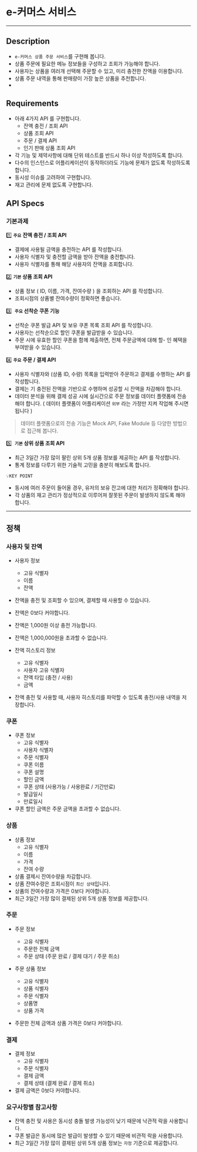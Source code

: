 # e-커머스 서비스

---

## Description
- `e-커머스 상품 주문 서비스`를 구현해 봅니다.
- 상품 주문에 필요한 메뉴 정보들을 구성하고 조회가 가능해야 합니다.
- 사용자는 상품을 여러개 선택해 주문할 수 있고, 미리 충전한 잔액을 이용합니다.
- 상품 주문 내역을 통해 판매량이 가장 높은 상품을 추천합니다.
- 
## Requirements
- 아래 4가지 API 를 구현합니다.
    - 잔액 충전 / 조회 API
    - 상품 조회 API
    - 주문 / 결제 API
    - 인기 판매 상품 조회 API
- 각 기능 및 제약사항에 대해 단위 테스트를 반드시 하나 이상 작성하도록 합니다.
- 다수의 인스턴스로 어플리케이션이 동작하더라도 기능에 문제가 없도록 작성하도록 합니다.
- 동시성 이슈를 고려하여 구현합니다.
- 재고 관리에 문제 없도록 구현합니다.

## API Specs

### 기본과제

1️⃣ **`주요`** **잔액 충전 / 조회 API**

- 결제에 사용될 금액을 충전하는 API 를 작성합니다.
- 사용자 식별자 및 충전할 금액을 받아 잔액을 충전합니다.
- 사용자 식별자를 통해 해당 사용자의 잔액을 조회합니다.

2️⃣ **`기본` 상품 조회 API**

- 상품 정보 ( ID, 이름, 가격, 잔여수량 ) 을 조회하는 API 를 작성합니다.
- 조회시점의 상품별 잔여수량이 정확하면 좋습니다.

3️⃣  **`주요` 선착순 쿠폰 기능**

- 선착순 쿠폰 발급 API 및 보유 쿠폰 목록 조회 API 를 작성합니다.
- 사용자는 선착순으로 할인 쿠폰을 발급받을 수 있습니다.
- 주문 시에 유효한 할인 쿠폰을 함께 제출하면, 전체 주문금액에 대해 할- 인 혜택을 부여받을 수 있습니다.

4️⃣ **`주요`** **주문 / 결제 API**

- 사용자 식별자와 (상품 ID, 수량) 목록을 입력받아 주문하고 결제를 수행하는 API 를 작성합니다.
- 결제는 기 충전된 잔액을 기반으로 수행하며 성공할 시 잔액을 차감해야 합니다.
- 데이터 분석을 위해 결제 성공 시에 실시간으로 주문 정보를 데이터 플랫폼에 전송해야 합니다. ( 데이터 플랫폼이 어플리케이션 `외부` 라는 가정만 지켜 작업해 주시면 됩니다 )

> 데이터 플랫폼으로의 전송 기능은 Mock API, Fake Module 등 다양한 방법으로 접근해 봅니다.
>

5️⃣  **`기본` 상위 상품 조회 API**

- 최근 3일간 가장 많이 팔린 상위 5개 상품 정보를 제공하는 API 를 작성합니다.
- 통계 정보를 다루기 위한 기술적 고민을 충분히 해보도록 합니다.

`💡KEY POINT`
- 동시에 여러 주문이 들어올 경우, 유저의 보유 잔고에 대한 처리가 정확해야 합니다.
- 각 상품의 재고 관리가 정상적으로 이루어져 잘못된 주문이 발생하지 않도록 해야 합니다.

---

## 정책
### 사용자 및 잔액 
- 사용자 정보
  - 고유 식별자
  - 이름
  - 잔액
- 잔액을 충전 및 조회할 수 있으며, 결제할 때 사용할 수 있습니다.
- 잔액은 0보다 커야합니다.
- 잔액은 1,000원 이상 충전 가능합니다.
- 잔액은 1,000,000원을 초과할 수 없습니다.

- 잔액 히스토리 정보
  - 고유 식별자
  - 사용자 고유 식별자
  - 잔액 타입 (충전 / 사용)
  - 금액
- 잔액 충전 및 사용할 때, 사용자 히스토리를 파악할 수 있도록 충전/사용 내역을 저장합니다.


### 쿠폰 
- 쿠폰 정보
  - 고유 식별자
  - 사용자 식별자
  - 주문 식별자
  - 쿠폰 이름
  - 쿠폰 설명
  - 할인 금액
  - 쿠폰 상태 (사용가능 / 사용완료 / 기간만료)
  - 발급일시
  - 만료일시
- 쿠폰 할인 금액은 주문 금액을 초과할 수 없습니다.

### 상품
- 상품 정보
  - 고유 식별자
  - 이름
  - 가격
  - 잔여 수량
- 상품 결제시 잔여수량을 차감합니다.
- 상품 잔여수량은 조회시점이 `최신 상태`입니다.
- 상품의 잔여수량과 가격은 0보다 커야합니다.
- 최근 3일간 가장 많이 결제된 상위 5개 상품 정보를 제공합니다.

### 주문
- 주문 정보
  - 고유 식별자
  - 주문한 전체 금액
  - 주문 상태 (주문 완료 / 결제 대기 / 주문 취소)

- 주문 상품 정보 
  - 고유 식별자
  - 상품 식별자 
  - 주문 식별자
  - 상품명
  - 상품 가격
- 주문한 전체 금액과 상품 가격은 0보다 커야합니다. 

### 결제 
- 결제 정보 
  - 고유 식별자
  - 주문 식별자 
  - 결제 금액 
  - 결제 상태 (결제 완료 / 결제 취소)
- 결제 금액은 0보다 커야합니다. 

### 요구사항별 참고사항
- 잔액 충전 및 사용은 동시성 충돌 발생 가능성이 낮기 때문에 낙관적 락을 사용합니다. 
- 쿠폰 발급은 동시에 많은 발급이 발생할 수 있기 때문에 비관적 락을 사용합니다.
- 최근 3일간 가장 많이 결제된 상위 5개 상품 정보는 `자정` 기준으로 제공합니다. 
